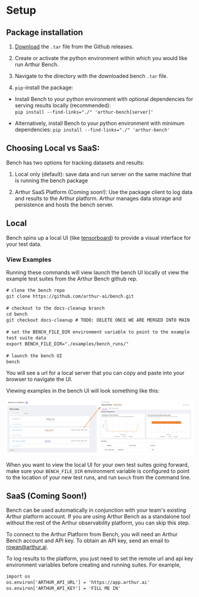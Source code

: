 # Setup

## Package installation

1. [Download](https://github.com/arthur-ai/bench/releases) the `.tar` file from the Github releases. 

2. Create or activate the python environment within which you would like run Arthur Bench.

3. Navigate to the directory with the downloaded bench `.tar` file.

4. `pip`-install the package:

  - Install Bench to your python environment with optional dependencies for serving results locally (recommended):  
`pip install --find-links="./" 'arthur-bench[server]'`

  - Alternatively, install Bench to your python environment with minimum dependencies:
`pip install --find-links="./" 'arthur-bench'`

## Choosing Local vs SaaS:

Bench has two options for tracking datasets and results:

1) Local only (default): save data and run server on the same machine that is running the bench package

2) Arthur SaaS Platform (Coming soon!): Use the package client to log data and results to the Arthur platform. Arthur manages data storage and persistence and hosts the bench server.

## Local

Bench spins up a local UI (like [tensorboard](https://www.tensorflow.org/tensorboard)) to provide a visual interface for your test data. 

### View Examples

Running these commands will view launch the bench UI locally ot view the example test suites from the Arthur Bench github rep.

```
# clone the bench repo
git clone https://github.com/arthur-ai/bench.git

# checkout to the docs-cleanup branch
cd bench
git checkout docs-cleanup # TODO: DELETE ONCE WE ARE MERGED INTO MAIN

# set the BENCH_FILE_DIR environment variable to point to the example test suite data
export BENCH_FILE_DIR="./examples/bench_runs/"

# launch the bench UI
bench
```
You will see a url for a local server that you can copy and paste into your browser to navigate the UI.

Viewing examples in the bench UI will look something like this:
<p align="center">
<img src="./_static/img/Bench_UI_Screenshot.png" alt="Examples UI" width="1100"/>

When you want to view the local UI for your own test suites going forward, make sure your `BENCH_FILE_DIR` environment variable is configured to point to the location of your new test runs, and run `bench` from the command line.

## SaaS (Coming Soon!)

Bench can be used automatically in conjunction with your team's existing Arthur platform account. If you are using Arthur Bench as a standalone tool without the rest of the Arthur observability platform, you can skip this step.

To connect to the Arthur Platform from Bench, you will need an Arthur Bench account and API key. To obtain an API key, send an email to rowan@arthur.ai.

To log results to the platform, you just need to set the remote url and api key environment variables before creating and running suites. For example,  
```
import os
os.environ['ARTHUR_API_URL'] = 'https://app.arthur.ai'
os.environ['ARTHUR_API_KEY'] = 'FILL ME IN'
```
